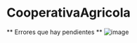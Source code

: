 ﻿# CooperativaAgricola
 ** Errores que hay pendientes **
![image](https://github.com/zergiales/CooperativaAgricola/assets/65191925/64c56b72-e70e-46d0-98f1-de42adf7ce3e)
